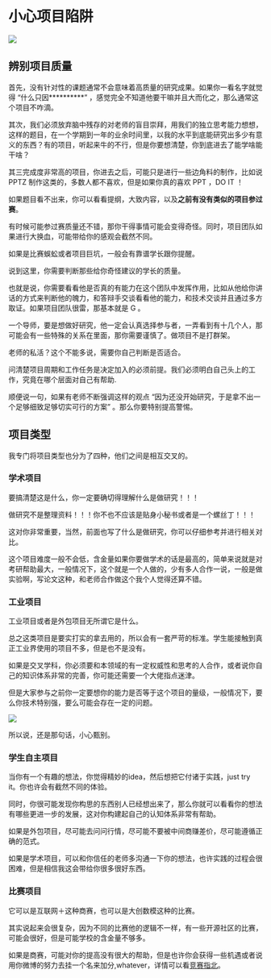# 小心项目陷阱

![](https://hdu-cs-wiki.oss-cn-hangzhou.aliyuncs.com/boxcnPmQ725zYTxiyo2LqQkphib.png)

## 辨别项目质量

首先，没有针对性的课题通常不会意味着高质量的研究成果。如果你一看名字就觉得 “什么只因**********” ，感觉完全不知道他要干嘛并且大而化之，那么通常这个项目不咋滴。

其次，我们必须放弃脑中残存的对老师的盲目崇拜，用我们的独立思考能力想想，这样的题目，在一个学期到一年的业余时间里，以我的水平到底能研究出多少有意义的东西？有的项目，听起来牛的不行，但是你要想清楚，你到底进去了能学啥能干啥？

其三完成度非常高的项目，你进去之后，可能只是进行一些边角料的制作，比如说 PPTZ 制作这类的，多数人都不喜欢，但是如果你真的喜欢 PPT ，DO IT ！

如果题目看不出来，你可以看看提纲，大致内容，以及**之前有没有类似的项目参过赛**。

有时候可能参过赛质量还不错，那你干得事情可能会变得奇怪。同时，项目团队如果进行大换血，可能带给你的感观会截然不同。

如果是比赛蜈蚣或者项目巨坑，一般会有靠谱学长跟你提醒。

说到这里，你需要判断那些给你奇怪建议的学长的质量。

也就是说，你需要看看他是否真的有能力在这个团队中发挥作用，比如从他给你讲话的方式来判断他的魄力，和答辩手交谈看看他的能力，和技术交谈并且通过多方取证。如果项目团队很雷，那基本就是 G 。

一个导师，要是想做好研究，他一定会认真选择参与者，一弄看到有十几个人，那可能会有一些特殊的关系在里面，那你需要谨慎了。做项目不是打群架。

老师的私活？这个不能多说，需要你自己判断是否适合。

问清楚项目周期和工作任务是决定加入的必须前提。我们必须明白自己头上的工作，究竟在哪个层面对自己有帮助.

顺便说一句，如果有老师不断强调这样的观点 “因为还没开始研究，于是拿不出一个足够细致足够切实可行的方案” 。那么你要特别提高警惕。

## 项目类型

我专门将项目类型也分为了四种，他们之间是相互交叉的。

### 学术项目

要搞清楚这是什么，你一定要确切得理解什么是做研究！！！

做研究不是整理资料！！！你不也不应该是贴身小秘书或者是一个螺丝丁！！！

这对你非常重要，当然，前面也写了什么是做研究，你可以仔细参考并进行相关对比。

这个项目难度一般不会低，含金量如果你要做学术的话是最高的，简单来说就是对考研帮助最大，一般情况下，这个就是一个人做的，少有多人合作一说，一般是做实验啊，写论文这种，和老师合作做这个我个人觉得还算不错。

### 工业项目

工业项目或者是外包项目无所谓它是什么。

总之这类项目是要实打实的拿去用的，所以会有一套严苛的标准。学生能接触到真正工业界使用的项目不多，但是也不是没有。

如果是交叉学科，你必须要和本领域的有一定权威性和思考的人合作，或者说你自己的知识体系非常的完善，你可能还需要一个大佬指点迷津。

但是大家参与之前你一定要想你的能力是否等于这个项目的量级，一般情况下，要么你技术特别强，要么可能会存在一定的问题。

![](https://hdu-cs-wiki.oss-cn-hangzhou.aliyuncs.com/boxcnPSolGcUy1R0Dk2FUhPaLLc.png)

所以说，还是那句话，小心甄别。

### 学生自主项目

当你有一个有趣的想法，你觉得精妙的idea，然后想把它付诸于实践，just try it。你也许会有截然不同的体验。

同时，你很可能发现你构思的东西别人已经想出来了，那么你就可以看看你的想法有哪些更进一步的发展，这对你构建起自己的认知体系非常有帮助。

如果是外包项目，尽可能去问问行情，尽可能不要被中间商赚差价，尽可能遵循正确的范式。

如果是学术项目，可以和你信任的老师多沟通一下你的想法，也许实践的过程会很困难，但是相信我这会带给你很多很好东西。

### 比赛项目

它可以是互联网＋这种商赛，也可以是大创数模这种的比赛。

其实说起来会很复杂，因为不同的比赛他的逻辑不一样，有一些开源社区的比赛，可能会很好，但是可能学校的含金量不够多。

如果是商赛，可能对你的提高没有很大的帮助，但是也许你会获得一些机遇或者说用你微博的努力去挂一个名来加分,whatever，详情可以看[竞赛指北](1.2%E7%AB%9E%E8%B5%9B%E6%8C%87%E5%8C%97.md)。
